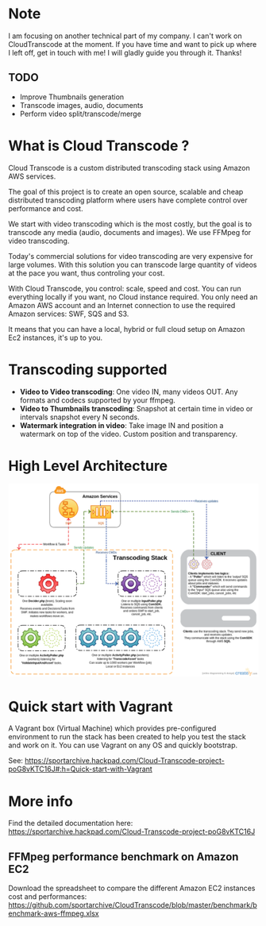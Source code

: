 # Note
I am focusing on another technical part of my company. I can't work on CloudTranscode at the moment. If you have time and want to pick up where I left off, get in touch with me! I will gladly guide you through it. Thanks!

## TODO
   - Improve Thumbnails generation
   - Transcode images, audio, documents
   - Perform video split/transcode/merge

# What is Cloud Transcode ?
Cloud Transcode is a custom distributed transcoding stack using Amazon AWS services.

The goal of this project is to create an open source, scalable and cheap distributed transcoding platform where users have complete control over
performance and cost. 

We start with video transcoding which is the most costly, but the goal is to transcode any media (audio, documents and images). We use FFMpeg for video transcoding.

Today's commercial solutions for video transcoding are very expensive for large volumes. With this solution you can transcode large quantity of videos at the pace you want, thus controling your cost. 

With Cloud Transcode, you control: scale, speed and cost. You can run everything locally if you want, no Cloud instance required. You only need an Amazon AWS account and an Internet connection to use the required Amazon services: SWF, SQS and S3. 

It means that you can have a local, hybrid or full cloud setup on Amazon Ec2 instances, it's up to you.

# Transcoding supported
- **Video to Video transcoding**: One video IN, many videos OUT. Any formats and codecs supported by your ffmpeg.
- **Video to Thumbnails transcoding**: Snapshot at certain time in video or intervals snapshot every N seconds.
- **Watermark integration in video**: Take image IN and position a watermark on top of the video. Custom position and transparency.

# High Level Architecture
![Alt text](/../images/high_level_arch.png?raw=true "High Level Architecture")

# Quick start with Vagrant
A Vagrant box (Virtual Machine) which provides pre-configured environment to run the stack has been created to help you test the stack and work on it. You can use Vagrant on any OS and quickly bootstrap.

See: https://sportarchive.hackpad.com/Cloud-Transcode-project-poG8vKTC16J#:h=Quick-start-with-Vagrant

# More info 
Find the detailed documentation here: https://sportarchive.hackpad.com/Cloud-Transcode-project-poG8vKTC16J

## FFMpeg performance benchmark on Amazon EC2
Download the spreadsheet to compare the different Amazon EC2 instances cost and performances:
https://github.com/sportarchive/CloudTranscode/blob/master/benchmark/benchmark-aws-ffmpeg.xlsx

